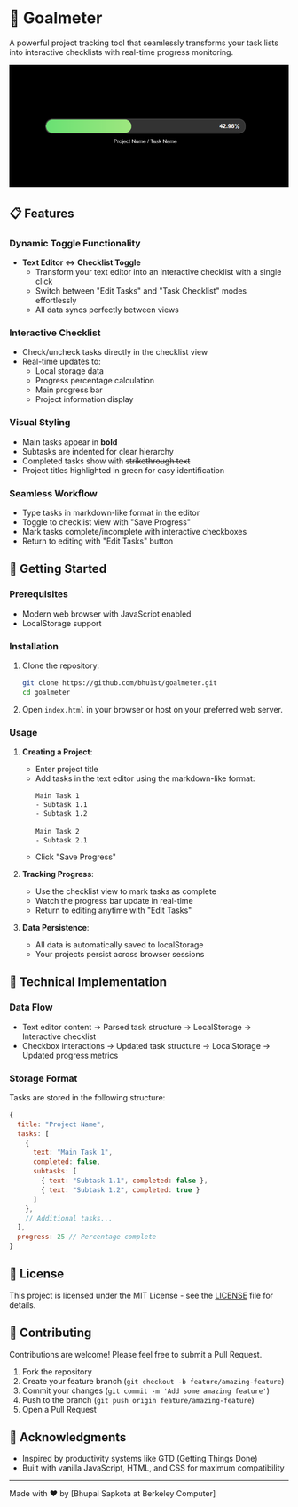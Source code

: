 # 🎯 Goalmeter

A powerful project tracking tool that seamlessly transforms your task lists into interactive checklists with real-time progress monitoring.

![Goalmeter Preview](goalmeter.png)

## 📋 Features

### Dynamic Toggle Functionality
- **Text Editor ↔️ Checklist Toggle**
  - Transform your text editor into an interactive checklist with a single click
  - Switch between "Edit Tasks" and "Task Checklist" modes effortlessly
  - All data syncs perfectly between views

### Interactive Checklist
- Check/uncheck tasks directly in the checklist view
- Real-time updates to:
  - Local storage data
  - Progress percentage calculation
  - Main progress bar
  - Project information display

### Visual Styling
- Main tasks appear in **bold**
- Subtasks are indented for clear hierarchy
- Completed tasks show with ~~strikethrough text~~
- Project titles highlighted in green for easy identification

### Seamless Workflow
- Type tasks in markdown-like format in the editor
- Toggle to checklist view with "Save Progress"
- Mark tasks complete/incomplete with interactive checkboxes
- Return to editing with "Edit Tasks" button

## 🚀 Getting Started

### Prerequisites
- Modern web browser with JavaScript enabled
- LocalStorage support

### Installation
1. Clone the repository:
   ```bash
   git clone https://github.com/bhu1st/goalmeter.git
   cd goalmeter
   ```

2. Open `index.html` in your browser or host on your preferred web server.

### Usage
1. **Creating a Project**:
   - Enter project title
   - Add tasks in the text editor using the markdown-like format:
     ```
     Main Task 1
     - Subtask 1.1
     - Subtask 1.2
     
     Main Task 2
     - Subtask 2.1
     ```
   - Click "Save Progress"

2. **Tracking Progress**:
   - Use the checklist view to mark tasks as complete
   - Watch the progress bar update in real-time
   - Return to editing anytime with "Edit Tasks"

3. **Data Persistence**:
   - All data is automatically saved to localStorage
   - Your projects persist across browser sessions

## 🔧 Technical Implementation

### Data Flow
- Text editor content → Parsed task structure → LocalStorage → Interactive checklist
- Checkbox interactions → Updated task structure → LocalStorage → Updated progress metrics

### Storage Format
Tasks are stored in the following structure:
```javascript
{
  title: "Project Name",
  tasks: [
    {
      text: "Main Task 1",
      completed: false,
      subtasks: [
        { text: "Subtask 1.1", completed: false },
        { text: "Subtask 1.2", completed: true }
      ]
    },
    // Additional tasks...
  ],
  progress: 25 // Percentage complete
}
```

## 📝 License

This project is licensed under the MIT License - see the [LICENSE](LICENSE) file for details.

## 🤝 Contributing

Contributions are welcome! Please feel free to submit a Pull Request.

1. Fork the repository
2. Create your feature branch (`git checkout -b feature/amazing-feature`)
3. Commit your changes (`git commit -m 'Add some amazing feature'`)
4. Push to the branch (`git push origin feature/amazing-feature`)
5. Open a Pull Request

## 🙏 Acknowledgments

- Inspired by productivity systems like GTD (Getting Things Done)
- Built with vanilla JavaScript, HTML, and CSS for maximum compatibility

---

Made with ❤️ by [Bhupal Sapkota at Berkeley Computer]
